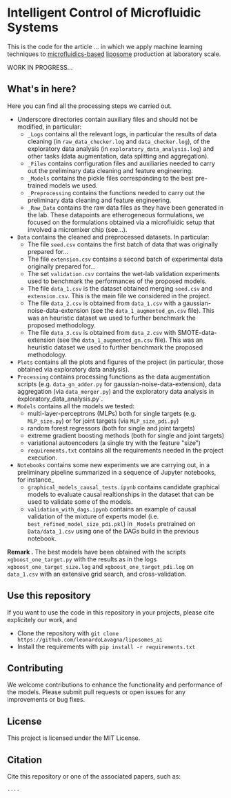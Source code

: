 # Intelligent Control of Microfluidic Systems
This is the code for the article ... in which we apply machine learning techniques to [microfluidics-based](https://en.wikipedia.org/wiki/Microfluidics) [liposome](https://en.wikipedia.org/wiki/Liposome) production at laboratory scale. 


WORK IN PROGRESS...


## What's in here?
Here you can find all the processing steps we carried out.
- Underscore directories contain auxiliary files and should not be modified, in particular:
  - `_Logs` contains all the relevant logs, in particular the results of data cleaning (in `raw_data_checker.log` and `data_checker.log`), of the exploratory data analysis (in `exploratory_data_analysis.log`) and other tasks (data augmentation, data splitting and aggregation).
  - `_Files` contains configuration files and auxiliaries needed to carry out the preliminary data cleaning and feature engineering.
  - `_Models` contains the pickle files corresponding to the best pre-trained models we used.
  - `_Preprocessing` contains the functions needed to carry out the preliminary data cleaning and feature engineering.
  - `_Raw_Data` contains the raw data files as they have been generated in the lab. These datapoints are etherogeneous formulations, we focused on the formulations obtained via a microfluidic setup that involved a micromixer chip (see...).
- `Data` contains the cleaned and preprocessed datasets. In particular:
  - The file `seed.csv` contains the first batch of data that was originally prepared for...
  - The file `extension.csv` contains a second batch of experimental data originally prepared for...
  - The set `validation.csv` contains the wet-lab validation experiments used to benchmark the performances of the proposed models.
  - The file `data_1.csv` is the dataset obtained merging `seed.csv` and `extension.csv`. This is the main file we considered in the project.
  - The file `data_2.csv` is obtained from `data_1.csv` with a gaussian-noise-data-extension (see the `data_1_augmented_gn.csv` file). This was an heuristic dataset we used to further benchmark the proposed methodology.
  - The file `data_3.csv` is obtained from `data_2.csv` with SMOTE-data-extension (see the `data_1_augmented_gn.csv` file). This was an heuristic dataset we used to further benchmark the proposed methodology.
- `Plots` contains all the plots and figures of the project (in particular, those obtained via exploratory data analysis).
- `Processing` contains processing functions as the data augmentation scripts (e.g. `data_gn_adder.py` for gaussian-noise-data-extension), data aggregation (via `data_merger.py`) and the exploratory data analysis in èxploratory_data_analysis.py`.
- `Models` contains all the models we tested:
  - multi-layer-perceptrons (MLPs) both for single targets (e.g. `MLP_size.py`) or for joint targets (via `MLP_size_pdi.py`)
  - random forest regressors (both for single and joint targets)
  - extreme gradient boosting methods (both for single and joint targets)
  - variational autoencoders (a single try with the feature "size")
  - `requirements.txt` contains all the requirements needed in the project execution.
- `Notebooks` contains some new experiments we are carrying out, in a preliminary pipeline summarized in a sequence of Jupyter notebooks, for instance_
  - `graphical_models_causal_tests.ipynb` contains candidate graphical models to evaluate causal realtionships in the dataset that can be used to validate some of the models.
  - `validation_with_dags.ipynb` contains an example of causal validation of the mixture of experts model (i.e. `best_refined_model_size_pdi.pkl`) in `_Models` pretrained on `Data/data_1.csv` using one of the DAGs build in the previous notebook.
   
**Remark .** The best models have been obtained with the scripts `xgboost_one_target.py` with the results as in the logs `xgboost_one_target_size.log` and `xgboost_one_target_pdi.log` on `data_1.csv` with an extensive grid search, and cross-validation.


## Use this repository
If you want to use the code in this repository in your projects, please cite explicitely our work, and
* Clone the repository with `git clone https://github.com/leonardoLavagna/liposomes_ai`
* Install the requirements with `pip install -r requirements.txt`


## Contributing
We welcome contributions to enhance the functionality and performance of the models. Please submit pull requests or open issues for any improvements or bug fixes.

## License
This project is licensed under the MIT License.


## Citation
Cite this repository or one of the associated papers, such as:

```
....
```

